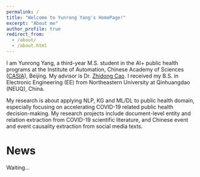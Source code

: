 ```yaml
---
permalink: /
title: "Welcome to Yunrong Yang's HomePage!"
excerpt: "About me"
author_profile: true
redirect_from: 
  - /about/
  - /about.html
---
```


I am Yunrong Yang, a third-year M.S. student in the AI+ public health programs at the Institute of Automation, Chinese Academy of Sciences ([CASIA](http://english.ia.cas.cn/)), Beijing. My advisor is Dr. [Zhidong Cao](http://www.ia.cas.cn/sourcedb_ia_cas/cn/iaexpert/201210/t20121002_3655037.html). I received my B.S. in Electronic Engineering (EE) from Northeastern University at Qinhuangdao (NEUQ), China.

My research is about applying NLP, KG and ML/DL to public health domain, especially focusing on accelerating COVID-19 related public health decision-making. My research projects include document-level entity and relation extraction from COVID-19 scientific literature, and Chinese event and event causality extraction from social media texts.

News
======
Waiting...

